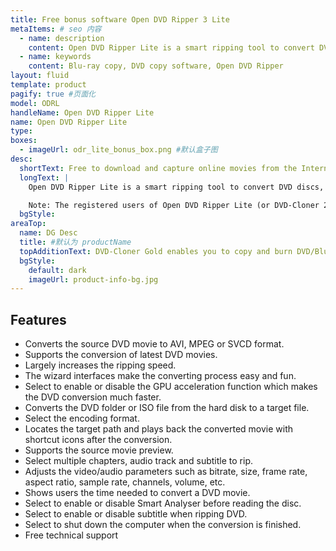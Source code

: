 ```yaml
---
title: Free bonus software Open DVD Ripper 3 Lite
metaItems: # seo 内容
  - name: description
    content: Open DVD Ripper Lite is a smart ripping tool to convert DVD discs, DVD folders and ISO files to AVI, MPEG and SVCD formats.
  - name: keywords
    content: Blu-ray copy, DVD copy software, Open DVD Ripper
layout: fluid
template: product
pagify: true #页面化
model: ODRL
handleName: Open DVD Ripper Lite
name: Open DVD Ripper Lite
type: 
boxes:
  - imageUrl: odr_lite_bonus_box.png #默认盒子图
desc:
  shortText: Free to download and capture online movies from the Internet for you to enjoy.
  longText: |
    Open DVD Ripper Lite is a smart ripping tool to convert DVD discs, DVD folders and ISO files to AVI, MPEG and SVCD formats. This one-click solution supports the conversion of the latest DVD movies. Besides, Open DVD Ripper Lite supports source movie preview and batch conversion. The wizard interfaces make the converting process easy and fun. The GPU acceleration function of Open DVD Ripper Lite largely increases the DVD conversion speed. Users can play back the converted movie quickly after the conversion with the shortcut icon. Now let's get the $29.99 worth of Open DVD Ripper Lite for free!

    Note: The registered users of Open DVD Ripper Lite (or DVD-Cloner 2020) can click <a href="http://www.open-dvd-ripper.com/upgrade.html" target="_blank">here</a> to upgrade to Open DVD ripper with only $14.99, to convert your DVD movies to much more video and audio formats.
  bgStyle: 
areaTop:
  name: DG Desc
  title: #默认为 productName
  topAdditionText: DVD-Cloner Gold enables you to copy and burn DVD/Blu-ray movies with ease.
  bgStyle: 
    default: dark
    imageUrl: product-info-bg.jpg       
---
```


## Features

*   Converts the source DVD movie to AVI, MPEG or SVCD format.
*   Supports the conversion of latest DVD movies.
*   Largely increases the ripping speed.
*   The wizard interfaces make the converting process easy and fun.
*   Select to enable or disable the GPU acceleration function which makes the DVD conversion much faster.
*   Converts the DVD folder or ISO file from the hard disk to a target file.
*   Select the encoding format.
*   Locates the target path and plays back the converted movie with shortcut icons after the conversion.
*   Supports the source movie preview.
*   Select multiple chapters, audio track and subtitle to rip.
*   Adjusts the video/audio parameters such as bitrate, size, frame rate, aspect ratio, sample rate, channels, volume, etc.
*   Shows users the time needed to convert a DVD movie.
*   Select to enable or disable Smart Analyser before reading the disc.
*   Select to enable or disable subtitle when ripping DVD.
*   Select to shut down the computer when the conversion is finished.
*   Free technical support
